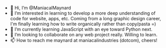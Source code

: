 - 👋 Hi, I’m @ManiacalMaynard
- 👀 I’m interested in learning to develop a more deep understanding of code for website, apps, etc. Coming from a long graphic design career, I'm finally learning how to write organically rather than copy/pasta =)
- 🌱 I’m currently learning JavaScript with an eye toward Python next.
- 💞️ I’m looking to collaborate on any web project really. Willing to learn.
- 📫 How to reach me maynard at maniacalindustries (dotcom), cheers!

<!---
ManiacalMaynard/ManiacalMaynard is a ✨ special ✨ repository because its `README.md` (this file) appears on your GitHub profile.
You can click the Preview link to take a look at your changes.
--->
